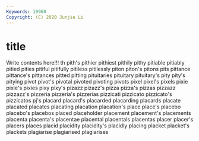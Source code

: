 ```yaml
---
Keywords: 19960
Copyright: (C) 2020 Junjie Li
---
```


# title

Write contents here!!!
th 
pith's 
pithier 
pithiest 
pithily
pithy 
pitiable 
pitiably 
pitied 
pities 
pitiful 
pitifully 
pitiless 
pitilessly 
piton
piton's 
pitons 
pits 
pittance 
pittance's 
pittances 
pitted 
pitting 
pituitaries 
pituitary
pituitary's 
pity 
pity's 
pitying 
pivot 
pivot's 
pivotal 
pivoted 
pivoting 
pivots
pixel 
pixel's 
pixels 
pixie 
pixie's 
pixies 
pixy 
pixy's 
pizazz 
pizazz's
pizza 
pizza's 
pizzas 
pizzazz 
pizzazz's 
pizzeria 
pizzeria's 
pizzerias 
pizzicati 
pizzicato
pizzicato's 
pizzicatos 
pj's 
placard 
placard's 
placarded 
placarding 
placards 
placate 
placated
placates 
placating 
placation 
placation's 
place 
place's 
placebo 
placebo's 
placebos 
placed
placeholder 
placement 
placement's 
placements 
placenta 
placenta's 
placentae 
placental 
placentals 
placentas
placer 
placer's 
placers 
places 
placid 
placidity 
placidity's 
placidly 
placing 
placket
placket's 
plackets 
plagiarise 
plagiarised 
plagiarises 
